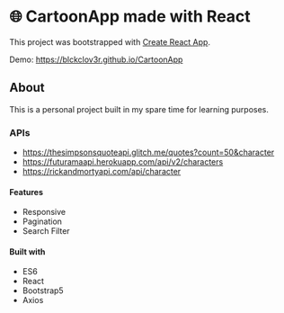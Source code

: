 # 🌐 CartoonApp made with React

This project was bootstrapped with [Create React App](https://github.com/facebook/create-react-app).

Demo: https://blckclov3r.github.io/CartoonApp

## About

This is a personal project built in my spare time for learning purposes.

### APIs

* https://thesimpsonsquoteapi.glitch.me/quotes?count=50&character
* https://futuramaapi.herokuapp.com/api/v2/characters
* https://rickandmortyapi.com/api/character

#### Features

* Responsive
* Pagination
* Search Filter

#### Built with

* ES6
* React
* Bootstrap5
* Axios
